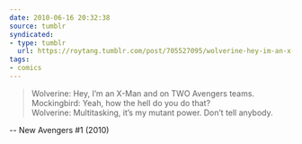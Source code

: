```yaml
---
date: 2010-06-16 20:32:38
source: tumblr
syndicated:
- type: tumblr
  url: https://roytang.tumblr.com/post/705527095/wolverine-hey-im-an-x-man-and-on-two-avengers
tags:
- comics
---
```


<blockquote>Wolverine: Hey, I&rsquo;m an X-Man and on TWO Avengers teams.<br/>
Mockingbird: Yeah, how the hell do you do that?<br/>
Wolverine: Multitasking, it&rsquo;s my mutant power. Don&rsquo;t tell anybody.</blockquote>

-- New Avengers #1 (2010)